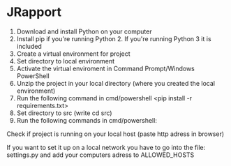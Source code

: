 # JRapport

1. Download and install Python on your computer
2. Install pip if you're running Python 2. If you're running Python 3 it is included
3. Create a virtual environment for project
4. Set directory to local environment
5. Activate the virtual enviroment in Command Prompt/Windows PowerShell
6. Unzip the project in your local directory (where you created the local environment)
7. Run the following command in cmd/powershell <pip install -r requirements.txt>
8. Set directory to src (write cd src)
9. Run the following commands in cmd/powershell:
  <python manage.py makemigrations>
  <python manage.py migrate>
  <python manage.py runserver>

Check if project is running on your local host (paste http adress in browser)

If you want to set it up on a local network you have to go into the file: settings.py and add your computers adress to ALLOWED_HOSTS
